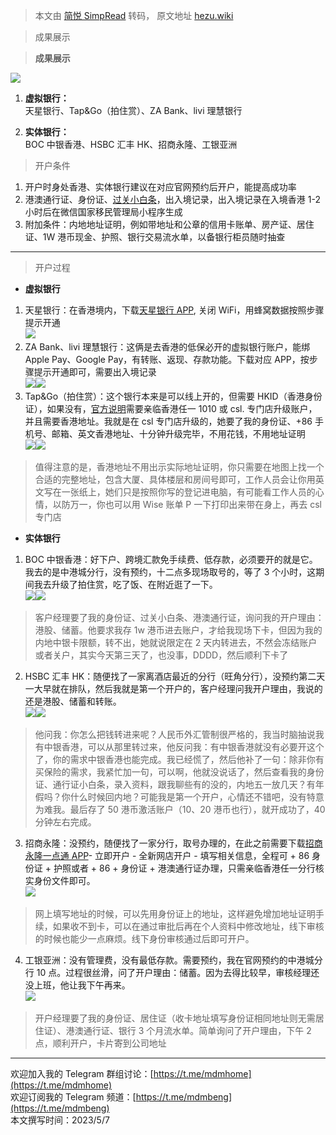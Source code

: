 > 本文由 [简悦 SimpRead](http://ksria.com/simpread/) 转码， 原文地址 [hezu.wiki](https://hezu.wiki/zh/%E5%AE%9E%E7%94%A8%E5%B7%A5%E5%85%B7%E5%8C%BA/%E9%A6%99%E6%B8%AF%E9%93%B6%E8%A1%8C%E5%BC%80%E6%88%B7%E6%94%BB%E7%95%A5)

> 成果展示

> **成果展示**

![](https://hezu.wiki/%E6%88%90%E6%9E%9C%E5%B1%95%E7%A4%BA.jpg)

1.  **虚拟银行：**  
    天星银行、Tap&Go（拍住赏）、ZA Bank、livi 理慧银行

2.  **实体银行：**  
    BOC 中银香港、HSBC 汇丰 HK、招商永隆、工银亚洲

> 开户条件

1.  开户时身处香港、实体银行建议在对应官网预约后开户，能提高成功率
2.  港澳通行证、身份证、[过关小白条](https://t.me/mdmhome/292657)，出入境记录，出入境记录在入境香港 1-2 小时后在微信国家移民管理局小程序生成
3.  附加条件：内地地址证明，例如带地址和公章的信用卡账单、房产证、居住证、1W 港币现金、护照、银行交易流水单，以备银行柜员随时抽查

* * *

> 开户过程

*   **虚拟银行**

1.  天星银行：在香港境内，下载[天星银行 APP](https://apps.apple.com/app/id1488056130), 关闭 WiFi，用蜂窝数据按照步骤提示开通  
    ![](https://hezu.wiki/%E5%A4%A9%E6%98%9F%E9%93%B6%E8%A1%8C.jpg)
2.  ZA Bank、livi 理慧银行：这俩是去香港的低保必开的虚拟银行账户，能绑 Apple Pay、Google Pay，有转账、返现、存款功能。下载对应 APP，按步骤提示开通即可，需要出入境记录  
    ![](https://hezu.wiki/livi%E7%90%86%E6%85%A7%E9%93%B6%E8%A1%8C.jpg)![](https://hezu.wiki/zabank.jpg)
3.  Tap&Go（拍住赏）：这个银行本来是可以线上开的，但需要 HKID（香港身份证），如果没有，[官方说明](https://www.tapngo.com.hk/chi/qna.html#filter-2)需要亲临香港任一 1010 或 csl. 专门店升级账户，并且需要香港地址。我就是在 csl 专门店升级的，她要了我的身份证、+86 手机号、邮箱、英文香港地址、十分钟升级完毕，不用花钱，不用地址证明  
    ![](https://hezu.wiki/%E6%8B%8D%E4%BD%8F%E8%B5%8F%E5%8D%87%E7%BA%A7%E7%9F%AD%E4%BF%A1.jpg)![](https://hezu.wiki/%E6%8B%8D%E4%BD%8F%E8%B5%8F%E7%95%8C%E9%9D%A2.jpg)

> 值得注意的是，香港地址不用出示实际地址证明，你只需要在地图上找一个合适的完整地址，包含大厦、具体楼层和房间号即可，工作人员会让你用英文写在一张纸上，她们只是按照你写的登记进电脑，有可能看工作人员的心情，以防万一，你也可以用 Wise 账单 P 一下打印出来带在身上，再去 csl 专门店

*   **实体银行**

1.  BOC 中银香港：好下户、跨境汇款免手续费、低存款，必须要开的就是它。我去的是中港城分行，没有预约，十二点多现场取号的，等了 3 个小时，这期间我去升级了拍住赏，吃了饭、在附近逛了一下。  
    ![](https://hezu.wiki/%E4%B8%AD%E9%93%B6boc.jpg)![](https://hezu.wiki/%E8%B7%A8%E5%A2%83%E6%B1%87%E6%AC%BE%E9%99%90%E9%A2%9D.jpg)

> 客户经理要了我的身份证、过关小白条、港澳通行证，询问我的开户理由：港股、储蓄。他要求我存 1w 港币进去账户，才给我现场下卡，但因为我的内地中银卡限额，转不出，她就说限定在 2 天内转进去，不然会冻结账户或者关户，其实今天第三天了，也没事，DDDD，然后顺利下卡了

2.  HSBC 汇丰 HK：随便找了一家离酒店最近的分行（旺角分行），没预约第二天一大早就在排队，然后我就是第一个开户的，客户经理问我开户理由，我说的还是港股、储蓄和转账。  
    ![](https://hezu.wiki/hsbc%E6%97%BA%E8%A7%92%E5%88%86%E8%A1%8C%E5%8F%96%E5%8F%B7%E5%8D%95.jpg)![](https://hezu.wiki/hsbc%E9%A6%99%E6%B8%AFatm%E5%8D%A1%E7%89%87.jpg)

> 他问我：你怎么把钱转进来呢？人民币外汇管制很严格的，我当时脑抽说我有中银香港，可以从那里转过来，他反问我：有中银香港就没有必要开这个了，你的需求中银香港也能完成。我已经慌了，然后他补了一句：除非你有买保险的需求，我紧忙加一句，可以啊，他就没说话了，然后查看我的身份证、通行证小白条，录入资料，跟我聊些有的没的，内地五一放几天？有年假吗？你什么时候回内地？可能我是第一个开户，心情还不错吧，没有特意为难我。最后存了 50 港币激活账户（10、20 港币也行），就开成功了，40 分钟左右完成。

3.  招商永隆：没预约，随便找了一家分行，取号办理的，在此之前需要下载[招商永隆一点通 APP](https://apps.apple.com/app/id526663971)- 立即开户 - 全新网店开户 - 填写相关信息，全程可 + 86 身份证 + 护照或者 + 86 + 身份证 + 港澳通行证办理，只需亲临香港任一分行核实身份文件即可。  
    ![](https://hezu.wiki/%E6%8B%9B%E5%95%86%E6%B0%B8%E9%9A%86%E5%BC%80%E6%88%B7.jpg)

> 网上填写地址的时候，可以先用身份证上的地址，这样避免增加地址证明手续，如果收不到卡，可以在通过审批后再在个人资料中修改地址，线下审核的时候也能少一点麻烦。线下身份审核通过后即可开户。

4.  工银亚洲：没有管理费，没有最低存款。需要预约，我在官网预约的中港城分行 10 点。过程很丝滑，问了开户理由：储蓄。因为去得比较早，审核经理还没上班，他让我下午再来。  
    ![](https://hezu.wiki/%E5%B7%A5%E9%93%B6%E4%BA%9A%E6%B4%B2.jpg)

> 开户经理要了我的身份证、居住证（收卡地址填写身份证相同地址则无需居住证）、港澳通行证、银行 3 个月流水单。简单询问了开户理由，下午 2 点，顺利开户，卡片寄到公司地址

* * *

欢迎加入我的 Telegram 群组讨论：[https://t.me/mdmhome](https://t.me/mdmhome)  
欢迎订阅我的 Telegram 频道：[https://t.me/mdmbeng](https://t.me/mdmbeng)  
本文撰写时间：2023/5/7